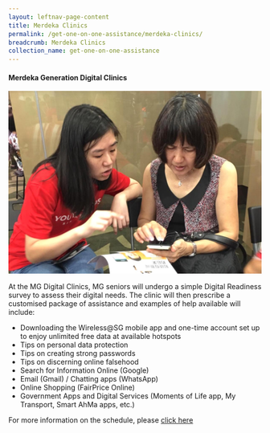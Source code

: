 ```yaml
---
layout: leftnav-page-content
title: Merdeka Clinics
permalink: /get-one-on-one-assistance/merdeka-clinics/
breadcrumb: Merdeka Clinics
collection_name: get-one-on-one-assistance
---
```


#### Merdeka Generation Digital Clinics<br>

![image](/images/get-one-on-one-assistance/merdeka-clinics1.jpeg)

At the MG Digital Clinics, MG seniors will undergo a simple Digital Readiness survey to assess their digital needs. The clinic will then prescribe a customised package of assistance and examples of help available will include:<br>
*	Downloading the Wireless@SG mobile app and one-time account set up to enjoy unlimited free data at available hotspots<br> 
*	Tips on personal data protection<br>
*	Tips on creating strong passwords<br> 
*	Tips on discerning online falsehood<br> 
*	Search for Information Online (Google)<br> 
*	Email (Gmail) / Chatting apps (WhatsApp)<br> 
*	Online Shopping (FairPrice Online)<br> 
*	Government Apps and Digital Services (Moments of Life app, My Transport, Smart AhMa apps, etc.)<br> 

For more information on the schedule, please <a href="www.imda.gov.sg/dc" target="_blank">click here</a>
